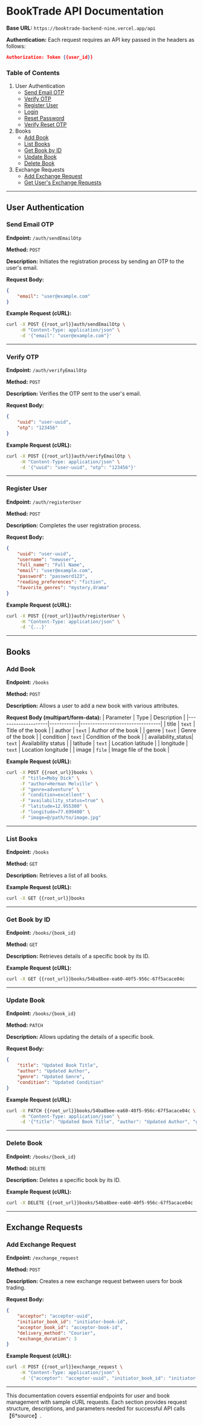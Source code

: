 # BookTrade API Documentation

**Base URL:** `https://booktrade-backend-nine.vercel.app/api`

**Authentication:** Each request requires an API key passed in the headers as follows:

```json
Authorization: Token {{user_id}}
```

### Table of Contents
1. User Authentication
   - [Send Email OTP](#send-email-otp)
   - [Verify OTP](#verify-otp)
   - [Register User](#register-user)
   - [Login](#login)
   - [Reset Password](#reset-password)
   - [Verify Reset OTP](#verify-reset-otp)
2. Books
   - [Add Book](#add-book)
   - [List Books](#list-books)
   - [Get Book by ID](#get-book-by-id)
   - [Update Book](#update-book)
   - [Delete Book](#delete-book)
3. Exchange Requests
   - [Add Exchange Request](#add-exchange-request)
   - [Get User's Exchange Requests](#get-exchange-requests)

---

## User Authentication

### Send Email OTP

**Endpoint:** `/auth/sendEmailOtp`

**Method:** `POST`

**Description:** Initiates the registration process by sending an OTP to the user's email.

**Request Body:**
```json
{
    "email": "user@example.com"
}
```

**Example Request (cURL):**
```bash
curl -X POST {{root_url}}auth/sendEmailOtp \
     -H "Content-Type: application/json" \
     -d '{"email": "user@example.com"}'
```

---

### Verify OTP

**Endpoint:** `/auth/verifyEmailOtp`

**Method:** `POST`

**Description:** Verifies the OTP sent to the user's email.

**Request Body:**
```json
{
    "uuid": "user-uuid",
    "otp": "123456"
}
```

**Example Request (cURL):**
```bash
curl -X POST {{root_url}}auth/verifyEmailOtp \
     -H "Content-Type: application/json" \
     -d '{"uuid": "user-uuid", "otp": "123456"}'
```

---

### Register User

**Endpoint:** `/auth/registerUser`

**Method:** `POST`

**Description:** Completes the user registration process.

**Request Body:**
```json
{
    "uuid": "user-uuid",
    "username": "newuser",
    "full_name": "Full Name",
    "email": "user@example.com",
    "password": "password123",
    "reading_preferences": "fiction",
    "favorite_genres": "mystery,drama"
}
```

**Example Request (cURL):**
```bash
curl -X POST {{root_url}}auth/registerUser \
     -H "Content-Type: application/json" \
     -d '{...}'
```

---

## Books

### Add Book

**Endpoint:** `/books`

**Method:** `POST`

**Description:** Allows a user to add a new book with various attributes.

**Request Body (multipart/form-data):**
| Parameter          | Type       | Description                     |
|--------------------|------------|---------------------------------|
| title              | `text`     | Title of the book               |
| author             | `text`     | Author of the book              |
| genre              | `text`     | Genre of the book               |
| condition          | `text`     | Condition of the book           |
| availability_status| `text`     | Availability status             |
| latitude           | `text`     | Location latitude               |
| longitude          | `text`     | Location longitude              |
| image              | `file`     | Image file of the book          |

**Example Request (cURL):**
```bash
curl -X POST {{root_url}}books \
     -F "title=Moby Dick" \
     -F "author=Herman Melville" \
     -F "genre=adventure" \
     -F "condition=excellent" \
     -F "availability_status=true" \
     -F "latitude=12.955300" \
     -F "longitude=77.699400" \
     -F "image=@/path/to/image.jpg"
```

---

### List Books

**Endpoint:** `/books`

**Method:** `GET`

**Description:** Retrieves a list of all books.

**Example Request (cURL):**
```bash
curl -X GET {{root_url}}books
```

---

### Get Book by ID

**Endpoint:** `/books/{book_id}`

**Method:** `GET`

**Description:** Retrieves details of a specific book by its ID.

**Example Request (cURL):**
```bash
curl -X GET {{root_url}}books/54ba8bee-ea60-40f5-956c-67f5acace04c
```

---

### Update Book

**Endpoint:** `/books/{book_id}`

**Method:** `PATCH`

**Description:** Allows updating the details of a specific book.

**Request Body:**
```json
{
    "title": "Updated Book Title",
    "author": "Updated Author",
    "genre": "Updated Genre",
    "condition": "Updated Condition"
}
```

**Example Request (cURL):**
```bash
curl -X PATCH {{root_url}}books/54ba8bee-ea60-40f5-956c-67f5acace04c \
     -H "Content-Type: application/json" \
     -d '{"title": "Updated Book Title", "author": "Updated Author", "genre": "Updated Genre", "condition": "Updated Condition"}'
```

---

### Delete Book

**Endpoint:** `/books/{book_id}`

**Method:** `DELETE`

**Description:** Deletes a specific book by its ID.

**Example Request (cURL):**
```bash
curl -X DELETE {{root_url}}books/54ba8bee-ea60-40f5-956c-67f5acace04c
```

---

## Exchange Requests

### Add Exchange Request

**Endpoint:** `/exchange_request`

**Method:** `POST`

**Description:** Creates a new exchange request between users for book trading.

**Request Body:**
```json
{
    "acceptor": "acceptor-uuid",
    "initiator_book_id": "initiator-book-id",
    "acceptor_book_id": "acceptor-book-id",
    "delivery_method": "Courier",
    "exchange_duration": 3
}
```

**Example Request (cURL):**
```bash
curl -X POST {{root_url}}exchange_request \
     -H "Content-Type: application/json" \
     -d '{"acceptor": "acceptor-uuid", "initiator_book_id": "initiator-book-id", "acceptor_book_id": "acceptor-book-id", "delivery_method": "Courier", "exchange_duration": 3}'
```

---

This documentation covers essential endpoints for user and book management with sample cURL requests. Each section provides request structure, descriptions, and parameters needed for successful API calls【6†source】.